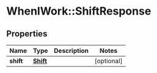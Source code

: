 # WhenIWork::ShiftResponse

## Properties
Name | Type | Description | Notes
------------ | ------------- | ------------- | -------------
**shift** | [**Shift**](Shift.md) |  | [optional] 


